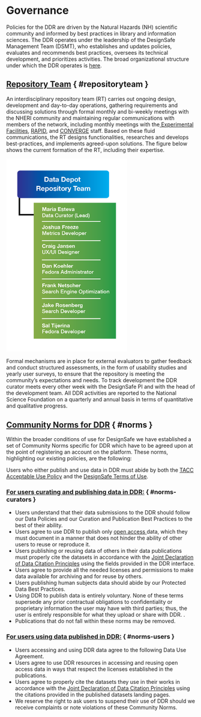 # Governance

Policies for the DDR are driven by the Natural Hazards (NH) scientific community and informed by best practices in library and information sciences. The DDR operates under the leadership of the DesignSafe Management Team (DSMT), who establishes and updates policies, evaluates and recommends best practices, oversees its technical development, and prioritizes activities. The broad organizational structure under which the DDR operates is <a href="https://www.designsafe-ci.org/about/designsafe/">here</a>.

## [Repository Team](#repositoryteam) { #repositoryteam }

An interdisciplinary repository team (RT) carries out ongoing design, development and day-to-day operations, gathering requirements and discussing solutions through formal monthly and bi-weekly meetings with the NHERI community and maintaining regular communications with members of the network, including monthly meetings with the<a href="https://www.designsafe-ci.org/facilities/experimental/"> Experimental Facilities</a>, <a href="https://rapid.designsafe-ci.org/">RAPID</a>, and <a href="https://rapid.designsafe-ci.org/">CONVERGE</a> staff. Based on these fluid communications, the RT designs functionalities, researches and develops best-practices, and implements agreed-upon solutions. The figure below shows the current formation of the RT, including their expertise.

<img src="../imgs/Data_Repository_Team_DataTeam.png" width="322">

Formal mechanisms are in place for external evaluators to gather feedback and conduct structured assessments, in the form of usability studies and yearly user surveys, to ensure that the repository is meeting the community’s expectations and needs. To track development the DDR curator meets every other week with the DesignSafe PI and with the head of the development team. All DDR activities are reported to the National Science Foundation on a quarterly and annual basis in terms of quantitative and qualitative progress.

## [Community Norms for DDR](#norms) { #norms }

Within the broader conditions of use for DesignSafe we have established a set of Community Norms specific for DDR which have to be agreed upon at the point of registering an account on the platform. These norms, highlighting our existing policies, are the following:

Users who either publish and use data in DDR must abide by both the <a href="https://portal.tacc.utexas.edu/tacc-usage-policy">TACC Acceptable Use Policy</a> and the <a href="https://www.designsafe-ci.org/account/terms-conditions/">DesignSafe Terms of Use</a>.

### [For users curating and publishing data in DDR:](#norms-curators) { #norms-curators }

* Users understand that their data submissions to the DDR should follow our Data Policies and our Curation and Publication Best Practices to the best of their ability. 
* Users agree to use DDR to publish only <a href="https://www.budapestopenaccessinitiative.org/read">open access </a>data, which they must document in a manner that does not hinder the ability of other users to reuse or reproduce it. 
* Users publishing or reusing data of others in their data publications must properly cite the datasets in accordance with the <a href="https://www.force11.org/datacitationprinciples">Joint Declaration of Data Citation Principles</a> using the fields provided in the DDR interface. 
* Users agree to provide all the needed licenses and permissions to make data available for archiving and for reuse by others. 
* Users publishing human subjects data should abide by our Protected Data Best Practices. 
* Using DDR to publish data is entirely voluntary. None of these terms supersede any prior contractual obligations to confidentiality or proprietary information the user may have with third parties; thus, the user is entirely responsible for what they upload or share with DDR. .
* Publications that do not fall within these norms may be removed. 

### [For users using data published in DDR:](#norms-users) { #norms-users }

* Users accessing and using DDR data agree to the following Data Use Agreement. 
* Users agree to use DDR resources in accessing and reusing open access data in ways that respect the licenses established in the publications. 
* Users agree to properly cite the datasets they use in their works in accordance with the <a href="https://www.force11.org/datacitationprinciples">Joint Declaration of Data Citation Principles</a> using the citations provided in the published datasets landing pages. 
* We reserve the right to ask users to suspend their use of DDR should we receive complaints or note violations of these Community Norms. 


